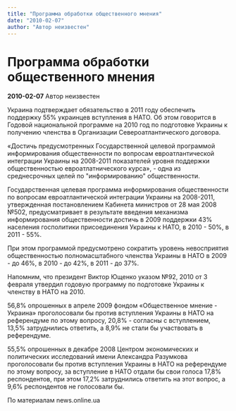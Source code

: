 ```yaml
---
title: "Программа обработки общественного мнения"
date: "2010-02-07"
author: "Автор неизвестен"
---
```


# Программа обработки общественного мнения

**2010-02-07** Автор неизвестен

Украина подтверждает обязательство в 2011 году обеспечить поддержку 55% украинцев вступления в НАТО. Об этом говорится в Годовой национальной программе на 2010 год по подготовке Украины к получению членства в Организации Североатлантического договора.

«Достичь предусмотренных Государственной целевой программой информирования общественности по вопросам евроатлантической интеграции Украины на 2008-2011 показателей уровня поддержки общественностью евроатлатнического курса», - одна из среднесрочных целей по "информированию" общественности.

Государственная целевая программа информирования общественности по вопросам евроатлантической интеграции Украины на 2008-2011, утвержденная постановлением Кабинета министров от 28 мая 2008 №502, предусматривает в результате введения механизма информирования общественности достичь в 2009 поддержки 43% населения госполитики присоединения Украины к НАТО, в 2010 - 50%, в 2011 - 55%.

При этом программой предусмотрено сократить уровень невосприятия общественностью полномасштабного членства Украины в НАТО в 2009 - до 46%, в 2010 - до 42%, в 2011 - до 37%.

Напомним, что президент Виктор Ющенко указом №92, 2010 от 3 февраля утвердил годовую программу по подготовке Украины к членству в НАТО на 2010.

56,8% опрошенных в апреле 2009 фондом «Общественное мнение - Украина» проголосовали бы против вступления Украины в НАТО на референдуме по этому вопросу, 20,8% - согласны с вступлением, 13,5% затруднились ответить, а 8,9% не стали бы участвовать в референдуме.

55,5% опрошенных в декабре 2008 Центром экономических и политических исследований имени Александра Разумкова проголосовали бы против вступления Украины в НАТО на референдуме по этому вопросу, за вступление в НАТО отдали бы свои голоса 17,8% респондентов, при этом 17,2% затруднились ответить на этот вопрос, а 9,6% респондентов не голосовали бы.

По материалам news.online.ua